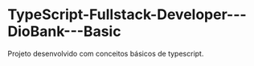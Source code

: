 # TypeScript-Fullstack-Developer---DioBank---Basic
Projeto desenvolvido com conceitos básicos de typescript.
